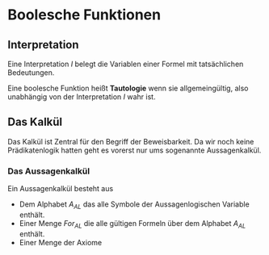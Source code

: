 # Boolesche Funktionen

## Interpretation
Eine Interpretation $I$ belegt die Variablen einer Formel mit tatsächlichen Bedeutungen.

Eine boolesche Funktion heißt **Tautologie** wenn sie allgemeingültig, also unabhängig von 
der Interpretation $I$ wahr ist.

## Das Kalkül
Das Kalkül ist Zentral für den Begriff der Beweisbarkeit.
Da wir noch keine Prädikatenlogik hatten geht es vorerst nur ums sogenannte Aussagenkalkül.

### Das Aussagenkalkül
Ein Aussagenkalkül besteht aus

* Dem Alphabet $A_{AL}$ das alle Symbole der Aussagenlogischen Variable enthält.
* Einer Menge $For_{AL}$ die alle gültigen Formeln über dem Alphabet $A_{AL}$ enthält.
* Einer Menge der Axiome 